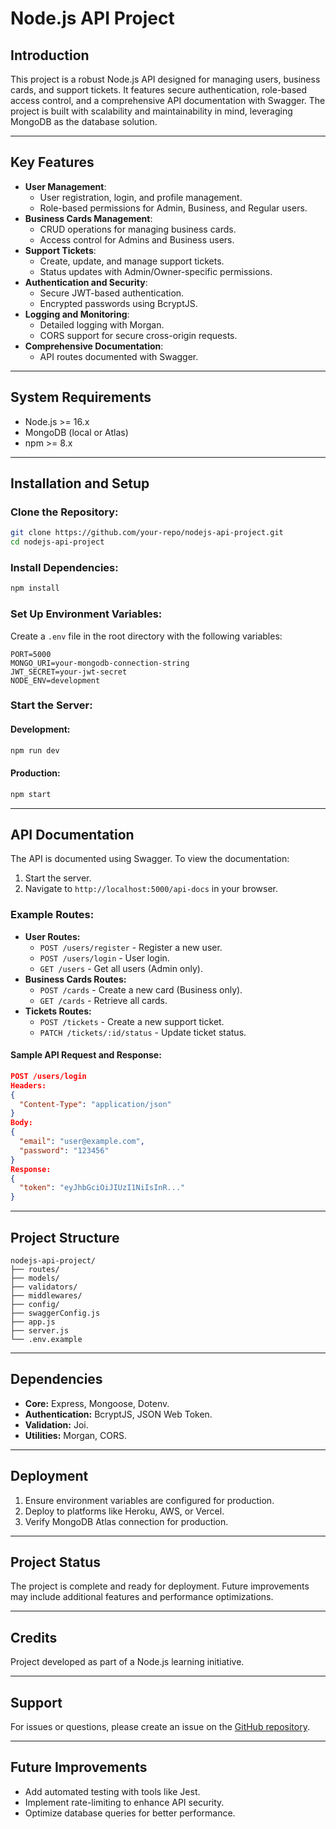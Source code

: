 # Node.js API Project

## **Introduction**
This project is a robust Node.js API designed for managing users, business cards, and support tickets. It features secure authentication, role-based access control, and a comprehensive API documentation with Swagger. The project is built with scalability and maintainability in mind, leveraging MongoDB as the database solution.

---

## **Key Features**
- **User Management**:
  - User registration, login, and profile management.
  - Role-based permissions for Admin, Business, and Regular users.
- **Business Cards Management**:
  - CRUD operations for managing business cards.
  - Access control for Admins and Business users.
- **Support Tickets**:
  - Create, update, and manage support tickets.
  - Status updates with Admin/Owner-specific permissions.
- **Authentication and Security**:
  - Secure JWT-based authentication.
  - Encrypted passwords using BcryptJS.
- **Logging and Monitoring**:
  - Detailed logging with Morgan.
  - CORS support for secure cross-origin requests.
- **Comprehensive Documentation**:
  - API routes documented with Swagger.

---

## **System Requirements**
- Node.js >= 16.x
- MongoDB (local or Atlas)
- npm >= 8.x

---

## **Installation and Setup**

### Clone the Repository:
```bash
git clone https://github.com/your-repo/nodejs-api-project.git
cd nodejs-api-project
```

### Install Dependencies:
```bash
npm install
```

### Set Up Environment Variables:
Create a `.env` file in the root directory with the following variables:
```env
PORT=5000
MONGO_URI=your-mongodb-connection-string
JWT_SECRET=your-jwt-secret
NODE_ENV=development
```

### Start the Server:
#### Development:
```bash
npm run dev
```
#### Production:
```bash
npm start
```

---

## **API Documentation**
The API is documented using Swagger. To view the documentation:
1. Start the server.
2. Navigate to `http://localhost:5000/api-docs` in your browser.

### Example Routes:
- **User Routes:**
  - `POST /users/register` - Register a new user.
  - `POST /users/login` - User login.
  - `GET /users` - Get all users (Admin only).
- **Business Cards Routes:**
  - `POST /cards` - Create a new card (Business only).
  - `GET /cards` - Retrieve all cards.
- **Tickets Routes:**
  - `POST /tickets` - Create a new support ticket.
  - `PATCH /tickets/:id/status` - Update ticket status.

#### Sample API Request and Response:
```json
POST /users/login
Headers:
{
  "Content-Type": "application/json"
}
Body:
{
  "email": "user@example.com",
  "password": "123456"
}
Response:
{
  "token": "eyJhbGciOiJIUzI1NiIsInR..."
}
```

---

## **Project Structure**
```
nodejs-api-project/
├── routes/
├── models/
├── validators/
├── middlewares/
├── config/
├── swaggerConfig.js
├── app.js
├── server.js
└── .env.example
```

---

## **Dependencies**
- **Core:** Express, Mongoose, Dotenv.
- **Authentication:** BcryptJS, JSON Web Token.
- **Validation:** Joi.
- **Utilities:** Morgan, CORS.

---

## **Deployment**
1. Ensure environment variables are configured for production.
2. Deploy to platforms like Heroku, AWS, or Vercel.
3. Verify MongoDB Atlas connection for production.

---

## **Project Status**
The project is complete and ready for deployment. Future improvements may include additional features and performance optimizations.

---

## **Credits**
Project developed as part of a Node.js learning initiative.

---

## **Support**
For issues or questions, please create an issue on the [GitHub repository](https://github.com/your-repo/nodejs-api-project/issues).

---

## **Future Improvements**
- Add automated testing with tools like Jest.
- Implement rate-limiting to enhance API security.
- Optimize database queries for better performance.